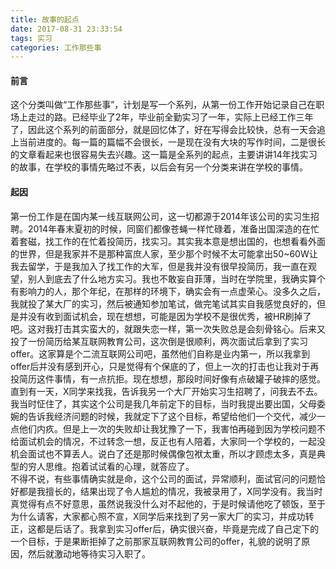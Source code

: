 ```yaml
---
title: 故事的起点
date: 2017-08-31 23:33:54
tags: 实习
categories: 工作那些事
---
```

#### 前言
这个分类叫做“工作那些事”，计划是写一个系列，从第一份工作开始记录自己在职场上走过的路。已经毕业了2年，毕业前全勤实习了一年，实际上已经工作三年了，因此这个系列的前面部分，就是回忆体了，好在写得会比较快，总有一天会追上当前进度的。每一篇的篇幅不会很长，一是现在没有大块的写作时间，二是很长的文章看起来也很容易失去兴趣。这一篇是全系列的起点，主要讲讲14年找实习的故事，在学校的事情先略过不表，以后会有另一个分类来讲在学校的事情。
#### 起因
第一份工作是在国内某一线互联网公司，这一切都源于2014年该公司的实习生招聘。2014年春末夏初的时候，同窗们都像苍蝇一样忙碌着，准备出国深造的在忙着套磁，找工作的在忙着投简历，找实习。其实我本意是想出国的，也想看看外面的世界，但是我家并不是那种富庶人家，至少那个时候不太可能拿出50~60W让我去留学，于是我加入了找工作的大军，但是我并没有很早投简历，我一直在观望，别人到底去了什么地方实习。我也不敢妄自菲薄，当时在学院里，我确实算个有影响力的人，那个年纪，在那样的环境下，确实会有一点虚荣心。没多久之后，我就投了某大厂的实习，然后被通知参加笔试，做完笔试其实自我感觉良好的，但是并没有收到面试机会，现在想想，可能是因为学校不是很优秀，被HR刷掉了吧。这对我打击其实蛮大的，就跟失恋一样，第一次失败总是会刻骨铭心。后来又投了一份简历给某互联网教育公司，这次倒是很顺利，两次面试后拿到了实习offer。这家算是个二流互联网公司吧，虽然他们自称是业内第一，所以我拿到offer后并没有感到开心，只是觉得有个保底的了，但上一次的打击也让我对于再投简历这件事情，有一点抗拒。现在想想，那段时间好像有点破罐子破摔的感觉。  
直到有一天，X同学来找我，告诉我另一个大厂开始实习生招聘了，问我去不去。我当时怔住了，其实这个公司是我几年前定下的目标，当时我提出要出国，父母委婉的告诉我经济问题的时候，我就定下了这个目标，希望给他们一个交代，减少一点他们内疚。但是上一次的失败却让我犹豫了一下，我害怕再碰到因为学校问题不给面试机会的情况，不过转念一想，反正也有人陪着，大家同一个学校的，一起没机会面试也不算丢人。说白了还是那时候偶像包袱太重，所以才顾虑太多，真是典型的穷人思维。抱着试试看的心理，就答应了。  
不得不说，有些事情确实就是命，这个公司的面试，异常顺利，面试官问的问题恰好都是我擅长的，结果出现了令人尴尬的情况，我被录用了，X同学没有。我当时真觉得有点不好意思，虽然说我没什么对不起他的，于是时候请他吃了顿饭，至于为什么请客，大家都心照不宣，X同学后来找到了另一家大厂的实习，并成功转正，这都是后话了。我拿到实习offer后，确实很兴奋，毕竟是完成了自己定下的一个目标，于是果断拒掉了之前那家互联网教育公司的offer，礼貌的说明了原因，然后就激动地等待实习入职了。
